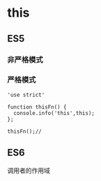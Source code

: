 # this #

## ES5 ##

### 非严格模式

### 严格模式 
```` 
'use strict'

function thisFn() {
  console.info('this',this);
};

thisFn();// 
````

## ES6 ##

 调用者的作用域
